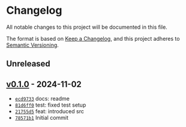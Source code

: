 # Changelog

All notable changes to this project will be documented in this file.

The format is based on [Keep a Changelog](https://keepachangelog.com/en/1.0.0/), and this project adheres to [Semantic Versioning](https://semver.org/spec/v2.0.0.html).

## Unreleased

## [v0.1.0](https://github.com/Bastianowicz/react-screen-auth-guard/releases/tag/v0.1.0) - 2024-11-02

- [`ecd9733`](https://github.com/Bastianowicz/react-screen-auth-guard/commit/ecd9733a3964995f6ed65e02cc07ea1ca635a7ec) docs: readme
- [`81d6ff0`](https://github.com/Bastianowicz/react-screen-auth-guard/commit/81d6ff0e96c237c78ca2685a1228de9f952b72e8) test: fixed test setup
- [`21755d5`](https://github.com/Bastianowicz/react-screen-auth-guard/commit/21755d54ec436c874f1caf0f97da4789f38b5656) feat: introduced src
- [`78571b1`](https://github.com/Bastianowicz/react-screen-auth-guard/commit/78571b140c1f1bdef7267ebf22507f9c41b91701) Initial commit
